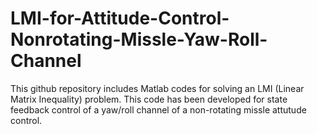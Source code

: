 # LMI-for-Attitude-Control-Nonrotating-Missle-Yaw-Roll-Channel
This github repository includes Matlab codes for solving an LMI (Linear Matrix Inequality) problem. This code has been developed for state feedback control of a yaw/roll channel of a non-rotating missle attutude control.
